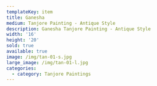 ```yaml
---
templateKey: item
title: Ganesha
medium: Tanjore Painting - Antique Style
description: Ganesha Tanjore Painting - Antique Style
width: '16'
height: '20'
sold: true
available: true
image: /img/tan-01-s.jpg
large_image: /img/tan-01-l.jpg
categories:
  - category: Tanjore Paintings
---
```



